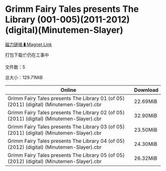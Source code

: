 # Grimm Fairy Tales presents The Library (001-005)(2011-2012)(digital)(Minutemen-Slayer)

[磁力链接⬇Magnet Link](magnet:?xt=urn:btih:21944673946b07c9b9d5b299542a5691f22678c9&dn=Grimm%20Fairy%20Tales%20presents%20The%20Library%20%28001-005%29%282011-2012%29%28digital%29%28Minutemen-Slayer%29)

打包下载📦仍在工事中

文件数：5

总大小：129.71MiB

Online | Download
--- | ---
Grimm Fairy Tales presents The Library 01 (of 05) (2011) (digital) (Minutemen-Slayer).cbr | 22.69MiB
Grimm Fairy Tales presents The Library 02 (of 05) (2011) (digital) (Minutemen-Slayer).cbr | 32.90MiB
Grimm Fairy Tales presents The Library 03 (of 05) (2011) (digital) (Minutemen-Slayer).cbr | 23.50MiB
Grimm Fairy Tales presents The Library 04 (of 05) (2012) (digital) (Minutemen-Slayer).cbr | 24.30MiB
Grimm Fairy Tales presents The Library 05 (of 05) (2012) (digital) (Minutemen-Slayer).cbr | 26.32MiB
